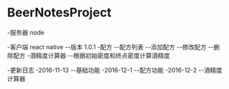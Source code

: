 # BeerNotesProject

-服务器 node 

-客户端 react native
--版本 1.0.1
-配方
--配方列表
--添加配方
--修改配方
--删除配方
-酒精度计算器
--根据初始密度和终点密度计算酒精度

-更新日志
-2016-11-13 
--基础功能
-2016-12-1
--配方功能
-2016-12-2
--酒精度计算器